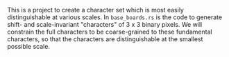 This is a project to create a character set which is most easily distinguishable at various scales.
In `base_boards.rs` is the code to generate shift- and scale-invariant "characters" of 3 x 3 binary pixels.
We will constrain the full characters to be coarse-grained to these fundamental characters, so that the characters are distinguishable at the smallest possible scale.